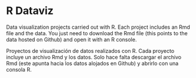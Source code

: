 # R Dataviz
Data visualization projects carried out with R. Each project includes an Rmd file and the data. You just need to download the Rmd file (this points to the data hosted on Github) and open it with an R console.


Proyectos de visualización de datos realizados con R. Cada proyecto incluye un archivo Rmd y los datos. Solo hace falta descargar el archivo Rmd (este apunta hacia los datos alojados en Github) y abrirlo con una consola R.
